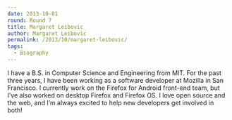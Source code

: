 ```yaml
---
date: 2013-10-01
round: Round 7
title: Margaret Leibovic
author: Margaret Leibovic
permalink: /2013/10/margaret-leibovic/
tags:
  - Biography
---
```

I have a B.S. in Computer Science and Engineering from MIT. For the past three years, I have been working as a software developer at Mozilla in San Francisco. I currently work on the Firefox for Android front-end team, but I&#8217;ve also worked on desktop Firefox and Firefox OS. I love open source and the web, and I&#8217;m always excited to help new developers get involved in both!

